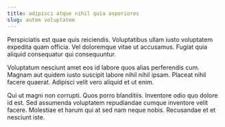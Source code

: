 ```yaml
---
title: adipisci atque nihil quia asperiores
slug: autem voluptatem
---
```


Perspiciatis est quae quis reiciendis. Voluptatibus ullam iusto voluptatem expedita quam officia. Vel doloremque vitae ut accusamus. Fugiat quia aliquid consequatur qui consequuntur.

Voluptatum nesciunt amet eos id labore quos alias perferendis cum. Magnam aut quidem iusto suscipit labore nihil nihil ipsam. Placeat nihil facere quaerat. Adipisci velit vero aliquid et ut enim.

Qui ut magni non corrupti. Quos porro blanditiis. Inventore odio quo dolore id est. Sed assumenda voluptatem repudiandae cumque inventore velit facere. Molestiae et harum qui at sed nam neque nobis. Recusandae et et nesciunt iste.
